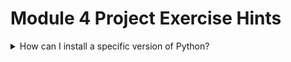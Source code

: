 # Module 4 Project Exercise Hints

<details markdown="1">
<summary markdown="1">
How can I install a specific version of Python?
</summary>

Here are example instructions to install Python from source in case you need a more recent version than that provided by yum. Your playbook should check whether Python is already installed before running these commands.

### 1. Install Dependencies
```sh
sudo yum update -y
sudo yum groupinstall "Development Tools" -y
# If installing a version of Python < 3.10, then use openssl-devel in place of openssl11-devel
sudo yum install libffi-devel bzip2-devel wget openssl11-devel -y
```

### 2. Download, unzip, cd
```sh
wget https://www.python.org/ftp/python/3.10.0/Python-3.10.2.tgz
tar -xf Python-3.10.2.tgz
cd Python-3.10.2/
```

### 3. Build and install it
```sh
sudo ./configure --enable-optimizations
sudo make -j $(nproc)
sudo make altinstall # or "sudo make install" to override existing Python
```
</details>